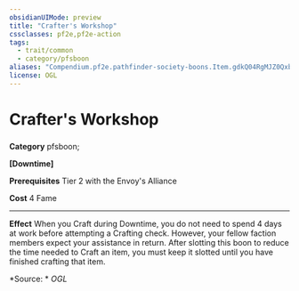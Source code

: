 ```yaml
---
obsidianUIMode: preview
title: "Crafter's Workshop"
cssclasses: pf2e,pf2e-action
tags:
  - trait/common
  - category/pfsboon
aliases: "Compendium.pf2e.pathfinder-society-boons.Item.gdkQ04RgMJZ0QxbZ"
license: OGL
---
```

# Crafter's Workshop

### 

**Category** pfsboon; 




**\[Downtime\]**

**Prerequisites** Tier 2 with the Envoy's Alliance

**Cost** 4 Fame

* * *

**Effect** When you Craft during Downtime, you do not need to spend 4 days at work before attempting a Crafting check. However, your fellow faction members expect your assistance in return. After slotting this boon to reduce the time needed to Craft an item, you must keep it slotted until you have finished crafting that item.

*Source: *
*OGL*